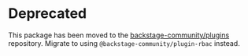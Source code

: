 # Deprecated

This package has been moved to the [backstage-community/plugins](https://github.com/backstage/community-plugins) repository. Migrate to using `@backstage-community/plugin-rbac` instead.
